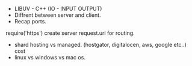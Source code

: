  - LIBUV - C++ (IO - INPUT OUTPUT)
 - Diffrent between server and client.
 - Recap ports.

require('https')
create server
request.url for routing.

 - shard hosting vs managed. (hostgator, digitalocen, aws, google etc..) cost
 - linux vs windows vs mac os.